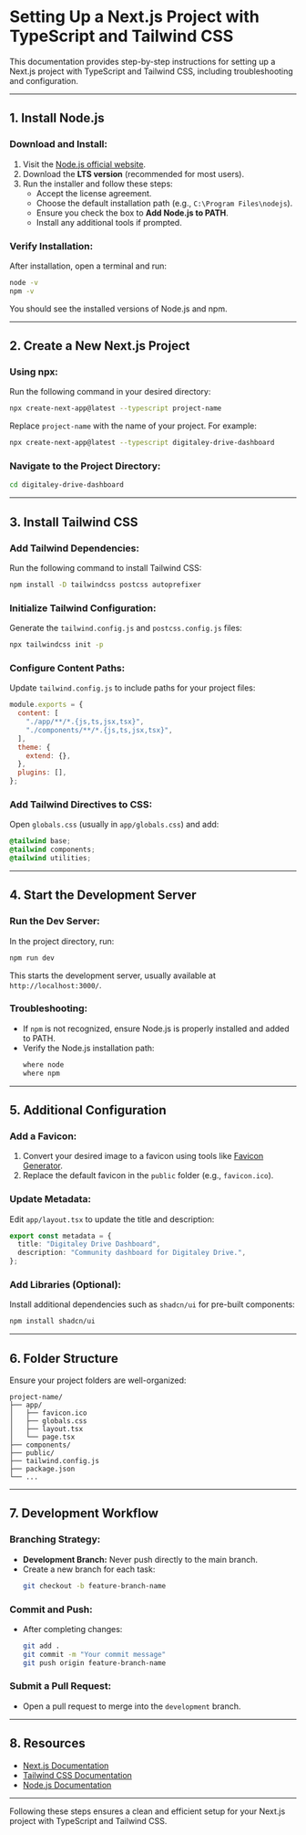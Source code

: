 # Setting Up a Next.js Project with TypeScript and Tailwind CSS

This documentation provides step-by-step instructions for setting up a Next.js project with TypeScript and Tailwind CSS, including troubleshooting and configuration.

---

## 1. Install Node.js

### Download and Install:
1. Visit the [Node.js official website](https://nodejs.org/).
2. Download the **LTS version** (recommended for most users).
3. Run the installer and follow these steps:
   - Accept the license agreement.
   - Choose the default installation path (e.g., `C:\Program Files\nodejs`).
   - Ensure you check the box to **Add Node.js to PATH**.
   - Install any additional tools if prompted.

### Verify Installation:
After installation, open a terminal and run:
```bash
node -v
npm -v
```
You should see the installed versions of Node.js and npm.

---

## 2. Create a New Next.js Project

### Using npx:
Run the following command in your desired directory:
```bash
npx create-next-app@latest --typescript project-name
```
Replace `project-name` with the name of your project. For example:
```bash
npx create-next-app@latest --typescript digitaley-drive-dashboard
```

### Navigate to the Project Directory:
```bash
cd digitaley-drive-dashboard
```

---

## 3. Install Tailwind CSS

### Add Tailwind Dependencies:
Run the following command to install Tailwind CSS:
```bash
npm install -D tailwindcss postcss autoprefixer
```

### Initialize Tailwind Configuration:
Generate the `tailwind.config.js` and `postcss.config.js` files:
```bash
npx tailwindcss init -p
```

### Configure Content Paths:
Update `tailwind.config.js` to include paths for your project files:
```javascript
module.exports = {
  content: [
    "./app/**/*.{js,ts,jsx,tsx}",
    "./components/**/*.{js,ts,jsx,tsx}",
  ],
  theme: {
    extend: {},
  },
  plugins: [],
};
```

### Add Tailwind Directives to CSS:
Open `globals.css` (usually in `app/globals.css`) and add:
```css
@tailwind base;
@tailwind components;
@tailwind utilities;
```

---

## 4. Start the Development Server

### Run the Dev Server:
In the project directory, run:
```bash
npm run dev
```
This starts the development server, usually available at `http://localhost:3000/`.

### Troubleshooting:
- If `npm` is not recognized, ensure Node.js is properly installed and added to PATH.
- Verify the Node.js installation path:
  ```bash
  where node
  where npm
  ```

---

## 5. Additional Configuration

### Add a Favicon:
1. Convert your desired image to a favicon using tools like [Favicon Generator](https://favicon.io/).
2. Replace the default favicon in the `public` folder (e.g., `favicon.ico`).

### Update Metadata:
Edit `app/layout.tsx` to update the title and description:
```typescript
export const metadata = {
  title: "Digitaley Drive Dashboard",
  description: "Community dashboard for Digitaley Drive.",
};
```

### Add Libraries (Optional):
Install additional dependencies such as `shadcn/ui` for pre-built components:
```bash
npm install shadcn/ui
```

---

## 6. Folder Structure
Ensure your project folders are well-organized:
```
project-name/
├── app/
│   ├── favicon.ico
│   ├── globals.css
│   ├── layout.tsx
│   └── page.tsx
├── components/
├── public/
├── tailwind.config.js
├── package.json
└── ...
```

---

## 7. Development Workflow

### Branching Strategy:
- **Development Branch:** Never push directly to the main branch.
- Create a new branch for each task:
  ```bash
  git checkout -b feature-branch-name
  ```

### Commit and Push:
- After completing changes:
  ```bash
  git add .
  git commit -m "Your commit message"
  git push origin feature-branch-name
  ```

### Submit a Pull Request:
- Open a pull request to merge into the `development` branch.

---

## 8. Resources
- [Next.js Documentation](https://nextjs.org/docs)
- [Tailwind CSS Documentation](https://tailwindcss.com/docs)
- [Node.js Documentation](https://nodejs.org/en/docs)

---

Following these steps ensures a clean and efficient setup for your Next.js project with TypeScript and Tailwind CSS.


